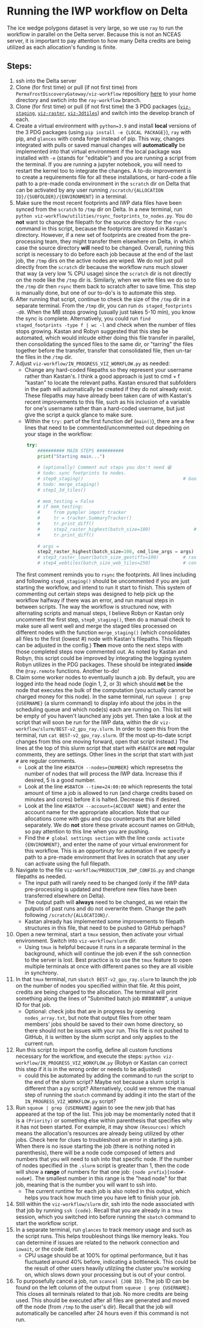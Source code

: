 # Running the IWP workflow on Delta

The ice wedge polygons dataset is very large, so we use `ray` to run the workflow in parallel on the Delta server. Because this is not an NCEAS server, it is important to pay attention to how many Delta credits are being utilized as each allocation's funding is finite. 

## Steps:

1. ssh into the Delta server
2. Clone (for first time) or pull (if not first time) from `PermafrostDiscoveryGateway/viz-workflow` repositiory [here](https://github.com/PermafrostDiscoveryGateway/viz-workflow/tree/main) to your home directory and swtich into the `ray-workflow` branch.
3. Clone (for first time) or pull (if not first time) the 3 PDG packages ([`viz-staging`](https://github.com/PermafrostDiscoveryGateway/viz-staging), [`viz-raster`](https://github.com/PermafrostDiscoveryGateway/viz-raster/tree/main), [`viz-3dtiles`](https://github.com/PermafrostDiscoveryGateway/viz-3dtiles)) and switch into the develop branch of each.
4. Create a virtual environment with `python=3.9` and install __local__ versions of the 3 PDG packages (using `pip install -e {LOCAL PACKAGE}`), `ray` with pip, and `glances` with conda forge instead of pip. This way, changes integrated with pulls or saved manual changes will __automatically__ be implemented into that virtual environment if the local package was installed with `-e` (stands for "editable") and you are running a script from the terminal. If you are running a jupyter notebook, you will need to restart the kernel too to integrate the changes. A to-do improvement is to create a requirements file for all these installations, or hard-code a file path to a pre-made conda environment in the `scratch` dir on Delta that can be activated by any user running `/scratch/{ALLOCATION ID}/{SUBFOLDER}/{ENVIRONMENT}` in a terminal.
5. Make sure the most recent footprints and IWP data files have been synced from the `scratch` to `/tmp` dir on Delta. In a new terminal, run `python viz-workflow/utilities/rsync_footprints_to_nodes.py`. You do __not__ want to change the filepath for the source directory for the `rsync` command in this script, because the footprints are stored in Kastan's directory. However, if a new set of footprints are created from the pre-processing team, they might transfer them elsewhere on Delta, in which case the source directory __will__ need to be changed. Overall, running this script is necessary to do before each job because at the end of the last job, the `/tmp` dirs on the active nodes are wiped. We do not just pull directly from the `scratch` dir because the workflow runs much slower that way (a very low % CPU usage) since the `scratch` dir is not directly on the node like the `/tmp` dir is. Similarly, when we write files we do so to the `/tmp` dir then `rsync` them back to scratch after to save time. This step is manually done, but one of our to-do's is to automate this step.
6. After running that script, continue to check the size of the `/tmp` dir in a separate terminal. From the `/tmp` dir, you can run `ds staged_footprints -d0`. When the MB stops growing (usually just takes 5-10 min), you know the sync is complete. Alternatively, you could run `find staged_footprints -type f | wc -l` and check when the number of files stops growing. Kastan and Robyn suggested that this step be automated, which would inlcude either doing this file transfer in parallel, then consolidating the synced files to the same dir, or "tarring" the files together before the transfer, transfer that consolidated file, then un-tar the files in the `/tmp` dir. 
7. Adjust `viz-workflow/IN_PROGRESS_VIZ_WORKFLOW.py` as needed:
    - Change any hard-coded filepaths so they represent your username rather than Kastan's. I think a good approach is just to cmd + f "kastan" to locate the relevant paths. Kastan ensured that subfolders in the path will automatically be created if they do not already exist. These filepaths may have already been taken care of with Kastan's recent improvements to this file, such as his inclusion of a variable for one's username rather than a hard-coded username, but just give the script a quick glance to make sure. 
    - Within the `try:` part of the first function def (`main()`), there are a few lines that need to be commented/uncommented out depedning on your stage in the workflow:
    ```python
        try:
            ########## MAIN STEPS ##########
            print("Starting main...")
            
            # (optionally) Comment out steps you don't need 😁
            # todo: sync footprints to nodes.
            # step0_staging()                                     # Good staging. Simple & reliable. 
            # todo: merge_staging()
            # step1_3d_tiles()
            
            # mem_testing = False        
            # if mem_testing:
            #     from pympler import tracker
            #     tr = tracker.SummaryTracker()
            #     tr.print_diff()
            #     step2_raster_highest(batch_size=100)                # rasterize highest Z level only 
            #     tr.print_diff()
            
            # args = 
            step2_raster_highest(batch_size=100, cmd_line_args = args)                # rasterize highest Z level only 
            # step3_raster_lower(batch_size_geotiffs=100)         # rasterize all LOWER Z levels
            # step4_webtiles(batch_size_web_tiles=250)            # convert to web tiles.
    ```
    The first comment reminds you to `rsync` the footprints. All lines including and following `step0_staging()` should be uncommented if you are just starting the workflow, and intend to run it start to finish. This system of commenting out certain steps was designed to help pick up the workflow halfway if there was an error, and run manual steps in between scripts. The way the workflow is structured now, with alternating scripts and manual steps, I believe Robyn or Kastan only uncomment the first step, `step0_staging()`, then do a manual check to make sure all went well and merge the staged tiles processed on different nodes with the function `merge_staging()` (which consolidates all files to the first (lowest #) node with Kastan's filepaths. This filepath can be adjusted in the config.) __Then__ move onto the next steps with those completed steps now commented out.
As noted by Kastan and Robyn, this script could be improved by integrating the logging system Robyn utilizes in the PDG packages. These should be integrated __inside__ the `@ray.remote` functions. Another to-do! 
8. Claim some worker nodes to eventually launch a job. By default, you are logged into the head node (login 1, 2, or 3) which should __not__ be the node that executes the bulk of the computation (you actually cannot be charged money for this node). In the same terminal, run `squeue | grep {USERNAME}` (a slurm command) to display info about the jobs in the scheduling queue and which node(s) each are running on. This list will be empty of you haven't launched any jobs yet. Then take a look at the script that will soon be run for the IWP data, within the dir `viz-workflow/slurm/BEST-v2_gpu_ray.slurm`. In order to open this from the terminal, run `cat BEST-v2_gpu_ray.slurm`. (If the most up-to-date script changes from this one moving forward, open that script instead.) The lines at the top of this slurm script that start with `#SBATCH` are __not__ regular comments, they are settings. Other lines in the script that start with just `#` are regular comments. 
    - Look at the line `#SBATCH --nodes={NUMBER}` which represetns the number of nodes that will process the IWP data. Increase this if desired, 5 is a good number. 
    - Look at the line `#SBATCH --time=24:00:00` which represents the total amount of time a job is allowed to run (and charge credits based on minutes and cores) before it is halted. Decrease this if desired.
    - Look at the line `#SBATCH --account={ACCOUNT NAME}` and enter the account name for the appropriate allocation. Note that our allocations come with gpu and cpu counterparts that are billed separately. We do __not__ store these private account names on GitHub, so pay attention to this line when you are pushing.
    - Find the `# global settings section` with the line `conda activate {ENVIRONMENT}`, and enter the name of your virtual environment for this workflow. This is an opportinuty for automation if we specify a path to a pre-made environment that lives in scratch that any user can activate using the full filepath. 
9. Navigate to the file `viz-workflow/PRODUCTION_IWP_CONFIG.py` and change filepaths as needed.
    - The input path will rarely need to be changed (only if the IWP data pre-processing is updated and therefore new files have been transferred elsewhere on Delta).
    - The output path will __always__ need to be changed, as we retain the putputs of past runs and do not overwrite them. Change the path following `/scratch/{ALLOCATION}/`.
    - Kastan already has implemented some improvements to filepath structures in this file, that need to be pushed to GitHub perhaps?
10. Open a new terminal, start a `tmux` session, then activate your virtual environment. Switch into `viz-workflow/slurm` dir.
    - Using `tmux` is helpful because it runs in a separate terminal in the background, which will continue the job even if the ssh connection to the server is lost. Best practice is to use the `tmux` feature to open multiple terminals at once with different panes so they are all visible in synchrony. 
11. In that `tmux` terminal, run `sbatch BEST-v2_gpu_ray.slurm` to launch the job on the number of nodes you specified within that file. At this point, credits are being charged to the allocation. The terminal will print something along the lines of "Submitted batch job #######", a unique ID for that job.
    - Optional: check jobs that are in progress by opening `nodes_array.txt`, but note that output files from other team members' jobs should be saved to their own home directory, so there should not be issues with your run. This file is not pushed to GitHub, it is written by the slurm script and only applies to the current run. 
12. Run this script to import the config, define all custom functions necessary for the workflow, and execute the steps: `python viz-workflow/IN_PROGRESS_VIZ_WORKFLOW.py` (Robyn or Kastan can correct this step if it is in the wrong order or needs to be adjusted)
    - could this be automated by adding the command to run the script to the end of the slurm script? Maybe not because a slurm script is different than a py script? Alternatively, could we remove the manual step of running the `sbatch` command by adding it into the start of the `IN_PROGRESS_VIZ_WORKFLOW.py` script?
13. Run `squeue | grep {USERNAME}` again to see the new job that has appeared at the top of the list. This job may be momentarily noted that it is a `(Priority)` or something else within parenthesis that specifies why it has not been started. For example, it may show `(Resources)` which means the allocation's resources are already being utilized by other jobs. Check here for clues to troubleshoot an error in starting a job. When there is no issue starting the job (there is nothing noted in parenthesis), there will be a node code composed of letters and numbers that you will need to ssh into that specific node. If the number of nodes specified in the `.slurm` script is greater than 1, then the code will show a __range__ of numbers for that one job: `{node prefix}[node#-node#]`. The smallest number in this range is the "head node" for that job, meaning that is the number you will want to ssh into.
    - The current runtime for each job is also noted in this output, which helps you track how much time you have left to finish your job.
14. Still within the `viz-workflow/slurm` dir, ssh into the node associated with that job by running `ssh {code}`. Recall that you are already in a `tmux` session, which you switched into before running the `sbatch` command to start the workflow script.
15. In a separate terminal, run `glances` to track memory usage and such as the script runs. This helps troubleshoot things like memory leaks. You can determine if issues are related to the network connection and `iowait`, or the code itself.
    - CPU usage should be at 100% for optimal performance, but it has fluctuated around 40% before, indicating a bottleneck. This could be the result of other users heavily utilziing the cluster you're working on, which slows down your processing but is out of your control.
16. To purposefully cancel a job, run `scancel {JOB ID}`. The job ID can be found on the left column of the output from `squeue | grep {USERNAME}`. This closes all terminals related to that job. No more credits are being used. This should be executed after all files are generated and moved off the node (from `/tmp` to the user's dir). Recall that the job will automatically be cancelled after 24 hours even if this command is not run.




